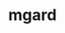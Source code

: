 ---
title: "mgard"
layout: cache
categories: [package, develop-2023-12-03]
meta: {"versions": ["2020-10-01", "2023-03-31"], "compilers": ["cce@=15.0.1", "gcc@=10.3.0", "gcc@=11.1.0", "gcc@=11.4.0", "gcc@=7.3.1", "gcc@=9.4.0", "oneapi@=2023.2.0"], "oss": ["amzn2", "rhel8", "sle_hpc15", "ubuntu20.04"], "platforms": ["linux"], "targets": ["aarch64", "neoverse_n1", "neoverse_v1", "ppc64le", "x86_64_v3", "x86_64_v4", "zen4"], "stacks": ["aws-isc", "aws-isc-aarch64", "data-vis-sdk", "e4s", "e4s-cray-rhel", "e4s-cray-sles", "e4s-neoverse_v1", "e4s-oneapi", "e4s-power", "e4s-rocm-external", "root"], "num_specs": 24, "num_specs_by_stack": {"root": 24, "aws-isc-aarch64": 2, "aws-isc": 1, "e4s-cray-rhel": 3, "e4s-cray-sles": 2, "e4s-neoverse_v1": 5, "e4s-power": 3, "data-vis-sdk": 2, "e4s": 5, "e4s-rocm-external": 1, "e4s-oneapi": 1}}
spec_details: [{"hash": "iid4nnkulyapccoha5gf57skhnwa6uwm", "compiler": "gcc@=7.3.1", "versions": ["2020-10-01"], "os": "amzn2", "platform": "linux", "target": "aarch64", "variants": ["build_system=cmake", "build_type=Release", "~cuda", "generator=make", "~ipo"], "stacks": ["root", "aws-isc-aarch64"], "size": "-", "tarball": "https://binaries.spack.io/releases/develop-2023-12-03/build_cache/linux-amzn2-aarch64/gcc-7.3.1/mgard-2020-10-01/linux-amzn2-aarch64-gcc-7.3.1-mgard-2020-10-01-iid4nnkulyapccoha5gf57skhnwa6uwm.spack"}, {"hash": "lpplw4rhpddukpzaf47s26f4muuhraeq", "compiler": "gcc@=7.3.1", "versions": ["2020-10-01"], "os": "amzn2", "platform": "linux", "target": "neoverse_n1", "variants": ["build_system=cmake", "build_type=Release", "~cuda", "generator=make", "~ipo"], "stacks": ["root", "aws-isc-aarch64"], "size": "-", "tarball": "https://binaries.spack.io/releases/develop-2023-12-03/build_cache/linux-amzn2-neoverse_n1/gcc-7.3.1/mgard-2020-10-01/linux-amzn2-neoverse_n1-gcc-7.3.1-mgard-2020-10-01-lpplw4rhpddukpzaf47s26f4muuhraeq.spack"}, {"hash": "2cq5xc3qa5ogtpbvs7lu2w34zwrdhd4j", "compiler": "gcc@=7.3.1", "versions": ["2020-10-01"], "os": "amzn2", "platform": "linux", "target": "x86_64_v3", "variants": ["build_system=cmake", "build_type=Release", "~cuda", "generator=make", "~ipo"], "stacks": ["root", "aws-isc"], "size": "-", "tarball": "https://binaries.spack.io/releases/develop-2023-12-03/build_cache/linux-amzn2-x86_64_v3/gcc-7.3.1/mgard-2020-10-01/linux-amzn2-x86_64_v3-gcc-7.3.1-mgard-2020-10-01-2cq5xc3qa5ogtpbvs7lu2w34zwrdhd4j.spack"}, {"hash": "3xeqjgqkpsorrefqrngupzbk7o5qroup", "compiler": "cce@=15.0.1", "versions": ["2023-03-31"], "os": "rhel8", "platform": "linux", "target": "zen4", "variants": ["build_system=cmake", "build_type=Release", "~cuda", "generator=make", "~ipo", "+openmp", "+serial", "~timing", "~unstructured"], "stacks": ["root", "e4s-cray-rhel"], "size": "-", "tarball": "https://binaries.spack.io/releases/develop-2023-12-03/build_cache/linux-rhel8-zen4/cce-15.0.1/mgard-2023-03-31/linux-rhel8-zen4-cce-15.0.1-mgard-2023-03-31-3xeqjgqkpsorrefqrngupzbk7o5qroup.spack"}, {"hash": "uztxyerqemxu3rv5lf44dm6oluo2dhmg", "compiler": "cce@=15.0.1", "versions": ["2023-03-31"], "os": "rhel8", "platform": "linux", "target": "zen4", "variants": ["build_system=cmake", "build_type=Release", "~cuda", "generator=make", "~ipo", "+openmp", "+serial", "~timing", "~unstructured"], "stacks": ["root", "e4s-cray-rhel"], "size": "-", "tarball": "https://binaries.spack.io/releases/develop-2023-12-03/build_cache/linux-rhel8-zen4/cce-15.0.1/mgard-2023-03-31/linux-rhel8-zen4-cce-15.0.1-mgard-2023-03-31-uztxyerqemxu3rv5lf44dm6oluo2dhmg.spack"}, {"hash": "zdrx4lhqghsd5lb6xzyagaunciie7ljo", "compiler": "cce@=15.0.1", "versions": ["2023-03-31"], "os": "rhel8", "platform": "linux", "target": "zen4", "variants": ["build_system=cmake", "build_type=Release", "~cuda", "generator=make", "~ipo", "+openmp", "+serial", "+timing", "+unstructured"], "stacks": ["root", "e4s-cray-rhel"], "size": "-", "tarball": "https://binaries.spack.io/releases/develop-2023-12-03/build_cache/linux-rhel8-zen4/cce-15.0.1/mgard-2023-03-31/linux-rhel8-zen4-cce-15.0.1-mgard-2023-03-31-zdrx4lhqghsd5lb6xzyagaunciie7ljo.spack"}, {"hash": "kqrq23kp77vtzupyippzauzwwyzd4tvt", "compiler": "gcc@=10.3.0", "versions": ["2023-03-31"], "os": "sle_hpc15", "platform": "linux", "target": "x86_64_v4", "variants": ["build_system=cmake", "build_type=Release", "~cuda", "generator=make", "~ipo", "+openmp", "+serial", "~timing", "~unstructured"], "stacks": ["e4s-cray-sles", "root"], "size": "-", "tarball": "https://binaries.spack.io/releases/develop-2023-12-03/build_cache/linux-sle_hpc15-x86_64_v4/gcc-10.3.0/mgard-2023-03-31/linux-sle_hpc15-x86_64_v4-gcc-10.3.0-mgard-2023-03-31-kqrq23kp77vtzupyippzauzwwyzd4tvt.spack"}, {"hash": "zqelp37ew255zyvsnw4i746i5xt6npvf", "compiler": "gcc@=10.3.0", "versions": ["2023-03-31"], "os": "sle_hpc15", "platform": "linux", "target": "x86_64_v4", "variants": ["build_system=cmake", "build_type=Release", "~cuda", "generator=make", "~ipo", "+openmp", "+serial", "+timing", "+unstructured"], "stacks": ["e4s-cray-sles", "root"], "size": "-", "tarball": "https://binaries.spack.io/releases/develop-2023-12-03/build_cache/linux-sle_hpc15-x86_64_v4/gcc-10.3.0/mgard-2023-03-31/linux-sle_hpc15-x86_64_v4-gcc-10.3.0-mgard-2023-03-31-zqelp37ew255zyvsnw4i746i5xt6npvf.spack"}, {"hash": "6kfrmofhuecqelmpl6flo6wxscew6gav", "compiler": "gcc@=11.4.0", "versions": ["2023-03-31"], "os": "ubuntu20.04", "platform": "linux", "target": "neoverse_v1", "variants": ["build_system=cmake", "build_type=Release", "~cuda", "generator=make", "~ipo", "+openmp", "+serial", "~timing", "~unstructured"], "stacks": ["e4s-neoverse_v1", "root"], "size": "-", "tarball": "https://binaries.spack.io/releases/develop-2023-12-03/build_cache/linux-ubuntu20.04-neoverse_v1/gcc-11.4.0/mgard-2023-03-31/linux-ubuntu20.04-neoverse_v1-gcc-11.4.0-mgard-2023-03-31-6kfrmofhuecqelmpl6flo6wxscew6gav.spack"}, {"hash": "gzjuwgxvrp3vx7jfgmb5qh2ooufdflxq", "compiler": "gcc@=11.4.0", "versions": ["2023-03-31"], "os": "ubuntu20.04", "platform": "linux", "target": "neoverse_v1", "variants": ["build_system=cmake", "build_type=Release", "+cuda", "cuda_arch=90", "generator=make", "~ipo", "+openmp", "+serial", "+timing", "+unstructured"], "stacks": ["e4s-neoverse_v1", "root"], "size": "-", "tarball": "https://binaries.spack.io/releases/develop-2023-12-03/build_cache/linux-ubuntu20.04-neoverse_v1/gcc-11.4.0/mgard-2023-03-31/linux-ubuntu20.04-neoverse_v1-gcc-11.4.0-mgard-2023-03-31-gzjuwgxvrp3vx7jfgmb5qh2ooufdflxq.spack"}, {"hash": "rvz7kchhxtp3itpu4d5hdsaszl6zqgl3", "compiler": "gcc@=11.4.0", "versions": ["2023-03-31"], "os": "ubuntu20.04", "platform": "linux", "target": "neoverse_v1", "variants": ["build_system=cmake", "build_type=Release", "~cuda", "generator=make", "~ipo", "+openmp", "+serial", "+timing", "+unstructured"], "stacks": ["e4s-neoverse_v1", "root"], "size": "-", "tarball": "https://binaries.spack.io/releases/develop-2023-12-03/build_cache/linux-ubuntu20.04-neoverse_v1/gcc-11.4.0/mgard-2023-03-31/linux-ubuntu20.04-neoverse_v1-gcc-11.4.0-mgard-2023-03-31-rvz7kchhxtp3itpu4d5hdsaszl6zqgl3.spack"}, {"hash": "xt4ugif24hj3sxgpd3sswcxdshhhwuvz", "compiler": "gcc@=11.4.0", "versions": ["2023-03-31"], "os": "ubuntu20.04", "platform": "linux", "target": "neoverse_v1", "variants": ["build_system=cmake", "build_type=Release", "+cuda", "cuda_arch=75", "generator=make", "~ipo", "+openmp", "+serial", "+timing", "+unstructured"], "stacks": ["e4s-neoverse_v1", "root"], "size": "-", "tarball": "https://binaries.spack.io/releases/develop-2023-12-03/build_cache/linux-ubuntu20.04-neoverse_v1/gcc-11.4.0/mgard-2023-03-31/linux-ubuntu20.04-neoverse_v1-gcc-11.4.0-mgard-2023-03-31-xt4ugif24hj3sxgpd3sswcxdshhhwuvz.spack"}, {"hash": "wavkerjmwvjmb6ncruk7bl25o4yrhyut", "compiler": "gcc@=11.4.0", "versions": ["2023-03-31"], "os": "ubuntu20.04", "platform": "linux", "target": "neoverse_v1", "variants": ["build_system=cmake", "build_type=Release", "+cuda", "cuda_arch=80", "generator=make", "~ipo", "+openmp", "+serial", "+timing", "+unstructured"], "stacks": ["e4s-neoverse_v1", "root"], "size": "-", "tarball": "https://binaries.spack.io/releases/develop-2023-12-03/build_cache/linux-ubuntu20.04-neoverse_v1/gcc-11.4.0/mgard-2023-03-31/linux-ubuntu20.04-neoverse_v1-gcc-11.4.0-mgard-2023-03-31-wavkerjmwvjmb6ncruk7bl25o4yrhyut.spack"}, {"hash": "ivgqwp2jkx6qlxvdzaiaf5fplwimw7ct", "compiler": "gcc@=9.4.0", "versions": ["2023-03-31"], "os": "ubuntu20.04", "platform": "linux", "target": "ppc64le", "variants": ["build_system=cmake", "build_type=Release", "~cuda", "generator=make", "~ipo", "+openmp", "+serial", "~timing", "~unstructured"], "stacks": ["root", "e4s-power"], "size": "-", "tarball": "https://binaries.spack.io/releases/develop-2023-12-03/build_cache/linux-ubuntu20.04-ppc64le/gcc-9.4.0/mgard-2023-03-31/linux-ubuntu20.04-ppc64le-gcc-9.4.0-mgard-2023-03-31-ivgqwp2jkx6qlxvdzaiaf5fplwimw7ct.spack"}, {"hash": "5bw7ronn4v62fdzw57c7dma4gs5zcm6p", "compiler": "gcc@=9.4.0", "versions": ["2023-03-31"], "os": "ubuntu20.04", "platform": "linux", "target": "ppc64le", "variants": ["build_system=cmake", "build_type=Release", "+cuda", "cuda_arch=70", "generator=make", "~ipo", "+openmp", "+serial", "+timing", "+unstructured"], "stacks": ["root", "e4s-power"], "size": "-", "tarball": "https://binaries.spack.io/releases/develop-2023-12-03/build_cache/linux-ubuntu20.04-ppc64le/gcc-9.4.0/mgard-2023-03-31/linux-ubuntu20.04-ppc64le-gcc-9.4.0-mgard-2023-03-31-5bw7ronn4v62fdzw57c7dma4gs5zcm6p.spack"}, {"hash": "c27pozupa22dnu3jb6dakbxbnkn7m6cz", "compiler": "gcc@=9.4.0", "versions": ["2023-03-31"], "os": "ubuntu20.04", "platform": "linux", "target": "ppc64le", "variants": ["build_system=cmake", "build_type=Release", "~cuda", "generator=make", "~ipo", "+openmp", "+serial", "+timing", "+unstructured"], "stacks": ["root", "e4s-power"], "size": "-", "tarball": "https://binaries.spack.io/releases/develop-2023-12-03/build_cache/linux-ubuntu20.04-ppc64le/gcc-9.4.0/mgard-2023-03-31/linux-ubuntu20.04-ppc64le-gcc-9.4.0-mgard-2023-03-31-c27pozupa22dnu3jb6dakbxbnkn7m6cz.spack"}, {"hash": "h5vjrsibte2izmnnfpog3jqpzjavljdn", "compiler": "gcc@=11.1.0", "versions": ["2023-03-31"], "os": "ubuntu20.04", "platform": "linux", "target": "x86_64_v3", "variants": ["build_system=cmake", "build_type=Release", "~cuda", "generator=make", "~ipo", "+openmp", "+serial", "~timing", "~unstructured"], "stacks": ["data-vis-sdk", "root"], "size": "-", "tarball": "https://binaries.spack.io/releases/develop-2023-12-03/build_cache/linux-ubuntu20.04-x86_64_v3/gcc-11.1.0/mgard-2023-03-31/linux-ubuntu20.04-x86_64_v3-gcc-11.1.0-mgard-2023-03-31-h5vjrsibte2izmnnfpog3jqpzjavljdn.spack"}, {"hash": "abvfss4rxyjdn64bryohrsu5hvptcwms", "compiler": "gcc@=11.4.0", "versions": ["2023-03-31"], "os": "ubuntu20.04", "platform": "linux", "target": "x86_64_v3", "variants": ["build_system=cmake", "build_type=Release", "~cuda", "generator=make", "~ipo", "+openmp", "+serial", "~timing", "~unstructured"], "stacks": ["e4s", "root", "e4s-rocm-external"], "size": "-", "tarball": "https://binaries.spack.io/releases/develop-2023-12-03/build_cache/linux-ubuntu20.04-x86_64_v3/gcc-11.4.0/mgard-2023-03-31/linux-ubuntu20.04-x86_64_v3-gcc-11.4.0-mgard-2023-03-31-abvfss4rxyjdn64bryohrsu5hvptcwms.spack"}, {"hash": "yifp5as6xbf2ifefuj6bw3qk4ykxza77", "compiler": "gcc@=11.1.0", "versions": ["2023-03-31"], "os": "ubuntu20.04", "platform": "linux", "target": "x86_64_v3", "variants": ["build_system=cmake", "build_type=Release", "~cuda", "generator=make", "~ipo", "+openmp", "+serial", "~timing", "~unstructured"], "stacks": ["data-vis-sdk", "root"], "size": "-", "tarball": "https://binaries.spack.io/releases/develop-2023-12-03/build_cache/linux-ubuntu20.04-x86_64_v3/gcc-11.1.0/mgard-2023-03-31/linux-ubuntu20.04-x86_64_v3-gcc-11.1.0-mgard-2023-03-31-yifp5as6xbf2ifefuj6bw3qk4ykxza77.spack"}, {"hash": "tlxqhkyyt7fwtrvzrzrufkzxympxo4kk", "compiler": "gcc@=11.4.0", "versions": ["2023-03-31"], "os": "ubuntu20.04", "platform": "linux", "target": "x86_64_v3", "variants": ["build_system=cmake", "build_type=Release", "~cuda", "generator=make", "~ipo", "+openmp", "+serial", "~timing", "~unstructured"], "stacks": ["e4s", "root"], "size": "-", "tarball": "https://binaries.spack.io/releases/develop-2023-12-03/build_cache/linux-ubuntu20.04-x86_64_v3/gcc-11.4.0/mgard-2023-03-31/linux-ubuntu20.04-x86_64_v3-gcc-11.4.0-mgard-2023-03-31-tlxqhkyyt7fwtrvzrzrufkzxympxo4kk.spack"}, {"hash": "6jcxkomajw5ja3ex4hjj3lb6kzu3lwpw", "compiler": "gcc@=11.4.0", "versions": ["2023-03-31"], "os": "ubuntu20.04", "platform": "linux", "target": "x86_64_v3", "variants": ["build_system=cmake", "build_type=Release", "+cuda", "cuda_arch=80", "generator=make", "~ipo", "+openmp", "+serial", "+timing", "+unstructured"], "stacks": ["e4s", "root"], "size": "-", "tarball": "https://binaries.spack.io/releases/develop-2023-12-03/build_cache/linux-ubuntu20.04-x86_64_v3/gcc-11.4.0/mgard-2023-03-31/linux-ubuntu20.04-x86_64_v3-gcc-11.4.0-mgard-2023-03-31-6jcxkomajw5ja3ex4hjj3lb6kzu3lwpw.spack"}, {"hash": "alpg4hw2vlwxh6qz5bupnfusms2rzur2", "compiler": "gcc@=11.4.0", "versions": ["2023-03-31"], "os": "ubuntu20.04", "platform": "linux", "target": "x86_64_v3", "variants": ["build_system=cmake", "build_type=Release", "~cuda", "generator=make", "~ipo", "+openmp", "+serial", "+timing", "+unstructured"], "stacks": ["e4s", "root"], "size": "-", "tarball": "https://binaries.spack.io/releases/develop-2023-12-03/build_cache/linux-ubuntu20.04-x86_64_v3/gcc-11.4.0/mgard-2023-03-31/linux-ubuntu20.04-x86_64_v3-gcc-11.4.0-mgard-2023-03-31-alpg4hw2vlwxh6qz5bupnfusms2rzur2.spack"}, {"hash": "ywnoe56zht4ezzistxpx6prp26rtopqv", "compiler": "gcc@=11.4.0", "versions": ["2023-03-31"], "os": "ubuntu20.04", "platform": "linux", "target": "x86_64_v3", "variants": ["build_system=cmake", "build_type=Release", "+cuda", "cuda_arch=90", "generator=make", "~ipo", "+openmp", "+serial", "+timing", "+unstructured"], "stacks": ["e4s", "root"], "size": "-", "tarball": "https://binaries.spack.io/releases/develop-2023-12-03/build_cache/linux-ubuntu20.04-x86_64_v3/gcc-11.4.0/mgard-2023-03-31/linux-ubuntu20.04-x86_64_v3-gcc-11.4.0-mgard-2023-03-31-ywnoe56zht4ezzistxpx6prp26rtopqv.spack"}, {"hash": "scrbm74fp76vjplwmvtfovftegb3qxz5", "compiler": "oneapi@=2023.2.0", "versions": ["2023-03-31"], "os": "ubuntu20.04", "platform": "linux", "target": "x86_64_v3", "variants": ["build_system=cmake", "build_type=Release", "~cuda", "generator=make", "~ipo", "+openmp", "+serial", "~timing", "~unstructured"], "stacks": ["root", "e4s-oneapi"], "size": "-", "tarball": "https://binaries.spack.io/releases/develop-2023-12-03/build_cache/linux-ubuntu20.04-x86_64_v3/oneapi-2023.2.0/mgard-2023-03-31/linux-ubuntu20.04-x86_64_v3-oneapi-2023.2.0-mgard-2023-03-31-scrbm74fp76vjplwmvtfovftegb3qxz5.spack"}]
---
